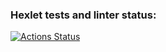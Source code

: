### Hexlet tests and linter status:
[![Actions Status](https://github.com/uhbif19/python-project-lvl1/workflows/hexlet-check/badge.svg)](https://github.com/uhbif19/python-project-lvl1/actions)